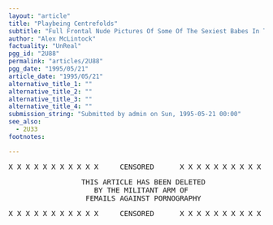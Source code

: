 ```yaml
---
layout: "article"
title: "Playbeing Centrefolds"
subtitle: "Full Frontal Nude Pictures Of Some Of The Sexiest Babes In The Galaxy"
author: "Alex McLintock"
factuality: "UnReal"
pgg_id: "2U88"
permalink: "articles/2U88"
pgg_date: "1995/05/21"
article_date: "1995/05/21"
alternative_title_1: ""
alternative_title_2: ""
alternative_title_3: ""
alternative_title_4: ""
submission_string: "Submitted by admin on Sun, 1995-05-21 00:00"
see_also:
  - 2U33
footnotes: 

---
```

<div>
<pre>
X X X X X X X X X X X     CENSORED      X X X X X X X X X X X X X X
</pre>
<pre>
                 THIS ARTICLE HAS BEEN DELETED
                    BY THE MILITANT ARM OF
                  FEMAILS AGAINST PORNOGRAPHY
</pre>
<pre>
X X X X X X X X X X X     CENSORED      X X X X X X X X X X X X X X
</pre>
</div>
